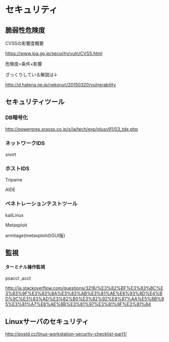 # セキュリティ

## 脆弱性危険度

CVSSの影響度概要

https://www.ipa.go.jp/security/vuln/CVSS.html


危険度=条件×影響


ざっくりしている解説は↓

http://d.hatena.ne.jp/nekoruri/20150320/vulnerability



## セキュリティツール

### DB暗号化

http://powergres.sraoss.co.jp/s/ja/tech/exp/plusv91/03_tde.php



### ネットワークIDS

snort


### ホストIDS

Tripwire

AIDE



### ペネトレーションテストツール

kaliLinux

Metasploit

armitage(metasploitのGUI版)



## 監視

#### ターミナル操作監視

psacct ,acct


http://ja.stackoverflow.com/questions/3216/%E3%82%BF%E3%83%BC%E3%83%9F%E3%83%8A%E3%83%AB%E3%81%AE%E6%93%8D%E4%BD%9C%E3%83%AD%E3%82%B0%E3%82%92%E8%87%AA%E5%8B%95%E3%81%A7%E6%AE%8B%E3%81%97%E3%81%9F%E3%81%84


## Linuxサーバのセキュリティ

http://postd.cc/linux-workstation-security-checklist-part1/




